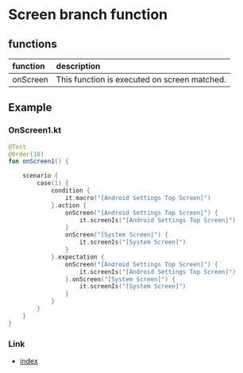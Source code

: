 # Screen branch function

## functions

| function | description                                   |
|:---------|:----------------------------------------------|
| onScreen | This function is executed on screen matched.  |

## Example

### OnScreen1.kt

```kotlin
@Test
@Order(10)
fun onScreen1() {

    scenario {
        case(1) {
            condition {
                it.macro("[Android Settings Top Screen]")
            }.action {
                onScreen("[Android Settings Top Screen]") {
                    it.screenIs("[Android Settings Top Screen]")
                }
                onScreen("[System Screen]") {
                    it.screenIs("[System Screen]")
                }
            }.expectation {
                onScreen("[Android Settings Top Screen]") {
                    it.screenIs("[Android Settings Top Screen]")
                }.onScreen("[System Screen]") {
                    it.screenIs("[System Screen]")
                }
            }
        }
    }
}
```

### Link

- [index](../../../index.md)

